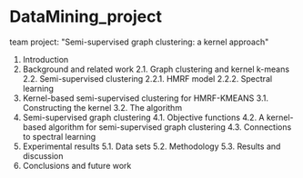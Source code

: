 # DataMining_project
team project: "Semi-supervised graph clustering: a kernel approach"

1. Introduction
2. Background and related work
	2.1. Graph clustering and kernel k-means
	2.2. Semi-supervised clustering
		2.2.1. HMRF model
		2.2.2. Spectral learning
3. Kernel-based semi-supervised clustering for HMRF-KMEANS
	3.1. Constructing the kernel
	3.2. The algorithm
4. Semi-supervised graph clustering
	4.1. Objective functions
	4.2. A kernel-based algorithm for semi-supervised graph clustering
	4.3. Connections to spectral learning
5. Experimental results
	5.1. Data sets
	5.2. Methodology
	5.3. Results and discussion
6. Conclusions and future work
